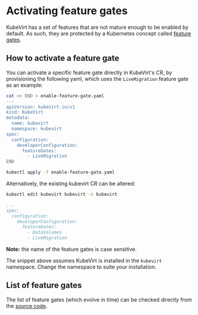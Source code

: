 # Activating feature gates

KubeVirt has a set of features that are not mature enough to be enabled by
default. As such, they are protected by a Kubernetes concept called
[feature gates](https://kubernetes.io/docs/reference/command-line-tools-reference/feature-gates/).

## How to activate a feature gate
You can activate a specific feature gate directly in KubeVirt's CR, by
provisioning the following yaml, which uses the `LiveMigration` feature gate
as an example:
```bash
cat << END > enable-feature-gate.yaml
---
apiVersion: kubevirt.io/v1
kind: KubeVirt
metadata:
  name: kubevirt
  namespace: kubevirt
spec:
  configuration:
    developerConfiguration: 
      featureGates:
        - LiveMigration
END

kubectl apply -f enable-feature-gate.yaml
```

Alternatively, the existing kubevirt CR can be altered:
```bash
kubectl edit kubevirt kubevirt -n kubevirt
```

```yaml
...
spec:
  configuration:
    developerConfiguration:
      featureGates:
        - DataVolumes
        - LiveMigration
```

**Note:** the name of the feature gates is case sensitive.

The snippet above assumes KubeVirt is installed in the `kubevirt` namespace.
Change the namespace to suite your installation.

## List of feature gates
The list of feature gates (which evolve in time) can be checked directly from
the [source code](https://github.com/kubevirt/kubevirt/blob/main/pkg/virt-config/feature-gates.go#L26).

